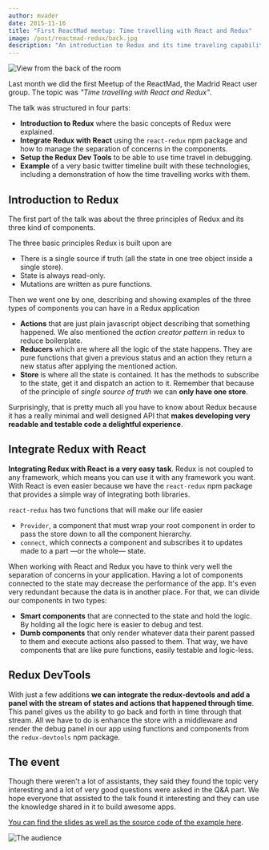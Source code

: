 ```yaml
---
author: mvader
date: 2015-11-16
title: "First ReactMad meetup: Time travelling with React and Redux"
image: /post/reactmad-redux/back.jpg
description: "An introduction to Redux and its time traveling capabilities for debugging."
---
```

![View from the back of the room](/post/reactmad-redux/back.jpg)

Last month we did the first Meetup of the ReactMad, the Madrid React user group. The topic was _"Time travelling with React and Redux"_.

The talk was structured in four parts:

* **Introduction to Redux** where the basic concepts of Redux were explained.
* **Integrate Redux with React** using the `react-redux` npm package and how to manage the separation of concerns in the components.
* **Setup the Redux Dev Tools** to be able to use time travel in debugging.
* **Example** of a very basic twitter timeline built with these technologies, including a demonstration of how the time travelling works with them.

## Introduction to Redux

The first part of the talk was about the three principles of Redux and its three kind of components.

The three basic principles Redux is built upon are

* There is a single source if truth (all the state in one tree object inside a single store).
* State is always read-only.
* Mutations are written as pure functions.

Then we went one by one, describing and showing examples of the three types of components you can have in a Redux application

* **Actions** that are just plain javascript object describing that something happened. We also mentioned the _action creator pattern_ in redux to reduce boilerplate.
* **Reducers** which are where all the logic of the state happens. They are pure functions that given a previous status and an action they return a new status after applying the mentioned action.
* **Store** is where all the state is contained. It has the methods to subscribe to the state, get it and dispatch an action to it. Remember that because of the principle of _single source of truth_ we can **only have one store**.

Surprisingly, that is pretty much all you have to know about Redux because it has a really minimal and well designed API that **makes developing very readable and testable code a delightful experience**.

## Integrate Redux with React

**Integrating Redux with React is a very easy task**. Redux is not coupled to any framework, which means you can use it with any framework you want. With React is even easier because we have the `react-redux` npm package that provides a simple way of integrating both libraries.

`react-redux` has two functions that will make our life easier

* `Provider`, a component that must wrap your root component in order to pass the store down to all the component hierarchy.
* `connect`, which connects a component and subscribes it to updates made to a part —or the whole— state.

When working with React and Redux you have to think very well the separation of concerns in your application. Having a lot of components connected to the state may decrease the performance of the app. It's even very redundant because the data is in another place. For that, we can divide our components in two types:

* **Smart components** that are connected to the state and hold the logic. By holding all the logic here is easier to debug and test.
* **Dumb components** that only render whatever data their parent passed to them and execute actions also passed to them. That way, we have components that are like pure functions, easily testable and logic-less.

## Redux DevTools

With just a few additions **we can integrate the redux-devtools and add a panel with the stream of states and actions that happened through time**. This panel gives us the ability to go back and forth in time through that stream. All we have to do is enhance the store with a middleware and render the debug panel in our app using functions and components from the `redux-devtools` npm package.

## The event

Though there weren't a lot of assistants, they said they found the topic very interesting and a lot of very good questions were asked in the Q&A part.
We hope everyone that assisted to the talk found it interesting and they can use the knowledge shared in it to build awesome apps.

[You can find the slides as well as the source code of the example here](https://github.com/mvader/reactmad-redux-example).

![The audience](/post/reactmad-redux/audience.jpeg)
